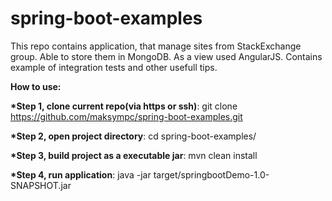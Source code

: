 # spring-boot-examples
This repo contains application, that manage sites from StackExchange group. Able to store them in MongoDB. As a view used AngularJS. Contains example of integration tests and other usefull tips.

<b>How to use:</b>

<b>*Step 1, clone current repo(via https or ssh)</b>:
git clone https://github.com/maksympc/spring-boot-examples.git

<b>*Step 2, open project directory</b>:
cd spring-boot-examples/

<b>*Step 3, build project as a executable jar</b>:
mvn clean install

<b>*Step 4, run application</b>:
java -jar target/springbootDemo-1.0-SNAPSHOT.jar
